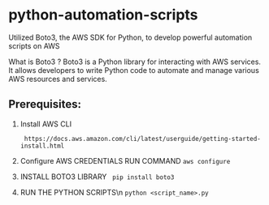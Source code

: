 # python-automation-scripts

 Utilized Boto3, the AWS SDK for Python, to develop powerful automation scripts on AWS

What is Boto3 ?
Boto3 is a Python library for interacting with AWS services. It allows developers to write Python code to automate and manage various AWS resources and services.

## Prerequisites:
1. Install AWS CLI
   ```
    https://docs.aws.amazon.com/cli/latest/userguide/getting-started-install.html
   ```
2. Configure AWS CREDENTIALS
   RUN COMMAND ``` aws configure ```

3.  INSTALL BOTO3 LIBRARY
   ``` pip install boto3```
 
5. RUN THE PYTHON SCRIPTS\n
   ```python <script_name>.py```
